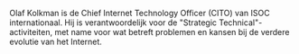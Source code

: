 
Olaf Kolkman is de Chief Internet Technology Officer (CITO) van ISOC
internationaal. Hij is verantwoordelijk voor de
"Strategic Technical"-activiteiten, met name voor wat betreft problemen en
kansen bij de verdere evolutie van het Internet.
